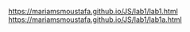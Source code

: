 https://mariamsmoustafa.github.io/JS/lab1/lab1.html
https://mariamsmoustafa.github.io/JS/lab1/lab1a.html
